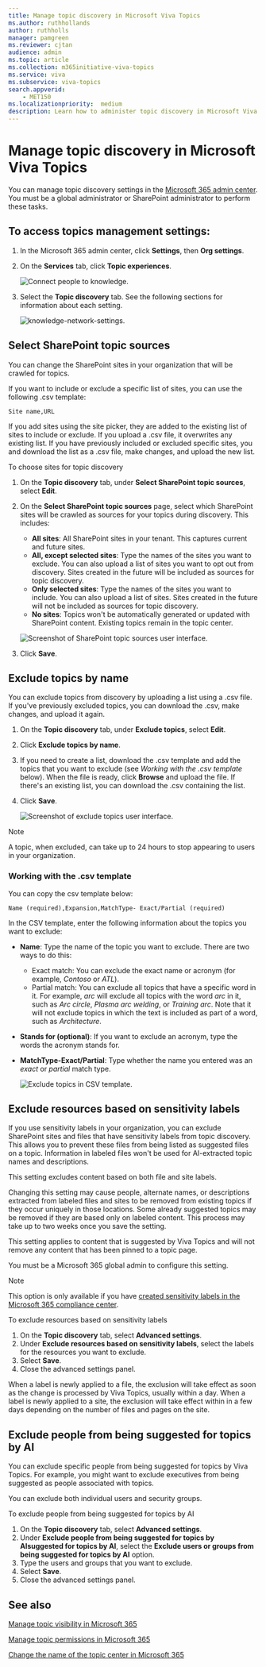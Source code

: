 ```yaml
---
title: Manage topic discovery in Microsoft Viva Topics
ms.author: ruthhollands
author: ruthholls
manager: pamgreen
ms.reviewer: cjtan
audience: admin
ms.topic: article
ms.collection: m365initiative-viva-topics
ms.service: viva 
ms.subservice: viva-topics 
search.appverid:
    - MET150  
ms.localizationpriority:  medium
description: Learn how to administer topic discovery in Microsoft Viva Topics.
---
```


# Manage topic discovery in Microsoft Viva Topics

You can manage topic discovery settings in the [Microsoft 365 admin center](https://admin.microsoft.com). You must be a global administrator or SharePoint administrator to perform these tasks.

## To access topics management settings:

1. In the Microsoft 365 admin center, click **Settings**, then **Org settings**.
2. On the **Services** tab, click **Topic experiences**.

    ![Connect people to knowledge.](../media/admin-org-knowledge-options-completed.png) 

3. Select the **Topic discovery** tab. See the following sections for information about each setting.

    ![knowledge-network-settings.](../media/knowledge-network-settings-topic-discovery.png) 

## Select SharePoint topic sources

You can change the SharePoint sites in your organization that will be crawled for topics.

If you want to include or exclude a specific list of sites, you can use the following .csv template:

``` csv
Site name,URL
```

If you add sites using the site picker, they are added to the existing list of sites to include or exclude. If you upload a .csv file, it overwrites any existing list. If you have previously included or excluded specific sites, you and download the list as a .csv file, make changes, and upload the new list.

To choose sites for topic discovery

1. On the **Topic discovery** tab, under **Select SharePoint topic sources**, select **Edit**.
2. On the **Select SharePoint topic sources** page, select which SharePoint sites will be crawled as sources for your topics during discovery. This includes:
    - **All sites**: All SharePoint sites in your tenant. This captures current and future sites.
    - **All, except selected sites**: Type the names of the sites you want to exclude.  You can also upload a list of sites you want to opt out from discovery. Sites created in the future will be included as sources for topic discovery. 
    - **Only selected sites**: Type the names of the sites you want to include. You can also upload a list of sites. Sites created in the future will not be included as sources for topic discovery.
    - **No sites**: Topics won't be automatically generated or updated with SharePoint content. Existing topics remain in the topic center.

    ![Screenshot of SharePoint topic sources user interface.](../media/k-manage-select-topic-source.png)
   
3. Click **Save**.

## Exclude topics by name

You can exclude topics from discovery by uploading a list using a .csv file. If you've previously excluded topics, you can download the .csv, make changes, and upload it again.

1. On the **Topic discovery** tab, under **Exclude topics**, select **Edit**.
2. Click **Exclude topics by name**.
3. If you need to create a list, download the .csv template and add the topics that you want to exclude (see *Working with the .csv template* below). When the file is ready, click **Browse** and upload the file. If there's an existing list, you can download the .csv containing the list.
4. Click **Save**.

    ![Screenshot of exclude topics user interface.](../media/km-manage-exclude-topics.png)

> [!Note] 
> A topic, when excluded, can take up to 24 hours to stop appearing to users in your organization.

### Working with the .csv template

You can copy the csv template below:

``` csv
Name (required),Expansion,MatchType- Exact/Partial (required)
```

In the CSV template, enter the following information about the topics you want to exclude:

- **Name**: Type the name of the topic you want to exclude. There are two ways to do this:
    - Exact match: You can exclude the exact name or acronym (for example, *Contoso* or *ATL*).
    - Partial match: You can exclude all topics that have a specific word in it.  For example, *arc* will exclude all topics with the word *arc* in it, such as *Arc circle*, *Plasma arc welding*, or *Training arc*. Note that it will not exclude topics in which the text is included as part of a word, such as *Architecture*.
- **Stands for (optional)**: If you want to exclude an acronym, type the words the acronym stands for.
- **MatchType-Exact/Partial**: Type whether the name you entered was an *exact* or *partial* match type.

    ![Exclude topics in CSV template.](../media/exclude-topics-csv.png) 

## Exclude resources based on sensitivity labels

If you use sensitivity labels in your organization, you can exclude SharePoint sites and files that have sensitivity labels from topic discovery. This allows you to prevent these files from being listed as suggested files on a topic. Information in labeled files won't be used for AI-extracted topic names and descriptions.

This setting excludes content based on both file and site labels. 

Changing this setting may cause people, alternate names, or descriptions extracted from labeled files and sites to be removed from existing topics if they occur uniquely in those locations. Some already suggested topics may be removed if they are based only on labeled content. This process may take up to two weeks once you save the setting.

This setting applies to content that is suggested by Viva Topics and will not remove any content that has been pinned to a topic page. 

You must be a Microsoft 365 global admin to configure this setting.

> [!Note] 
> This option is only available if you have [created sensitivity labels in the Microsoft 365 compliance center](/microsoft-365/compliance/create-sensitivity-labels).

To exclude resources based on sensitivity labels
1. On the **Topic discovery** tab, select **Advanced settings**.
1. Under **Exclude resources based on sensitivity labels**, select the labels for the resources you want to exclude.
1. Select **Save**.
1. Close the advanced settings panel.

When a label is newly applied to a file, the exclusion will take effect as soon as the change is processed by Viva Topics, usually within a day. When a label is newly applied to a site, the exclusion will take effect within in a few days depending on the number of files and pages on the site.

## Exclude people from being suggested for topics by AI

You can exclude specific people from being suggested for topics by Viva Topics. For example, you might want to exclude executives from being suggested as people associated with topics.

You can exclude both individual users and security groups.

To exclude people from being suggested for topics by AI
1. On the **Topic discovery** tab, select **Advanced settings**.
1. Under **Exclude people from being suggested for topics by AIsuggested for topics by AI**, select the **Exclude users or groups from being suggested for topics by AI** option.
1. Type the users and groups that you want to exclude.
1. Select **Save**.
1. Close the advanced settings panel.

## See also

[Manage topic visibility in Microsoft 365](topic-experiences-knowledge-rules.md)

[Manage topic permissions in Microsoft 365](topic-experiences-user-permissions.md)

[Change the name of the topic center in Microsoft 365](topic-experiences-administration.md)
